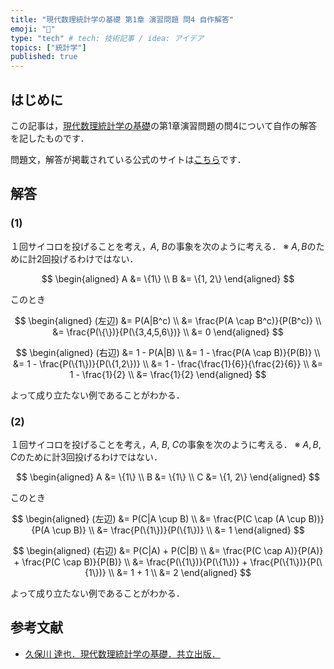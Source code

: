 ```yaml
---
title: "現代数理統計学の基礎 第1章 演習問題 問4 自作解答"
emoji: "🦬"
type: "tech" # tech: 技術記事 / idea: アイデア
topics: ["統計学"]
published: true
---
```



## はじめに

この記事は，[現代数理統計学の基礎](https://www.kyoritsu-pub.co.jp/book/b10003681.html)の第1章演習問題の問4について自作の解答を記したものです．

問題文，解答が掲載されている公式のサイトは[こちら](https://sites.google.com/site/ktatsuya77/)です．

## 解答

### (1)

１回サイコロを投げることを考え，$A$, $B$の事象を次のように考える．
※ $A, B$のために計2回投げるわけではない．

$$
\begin{aligned}
A &= \{1\} \\
B &= \{1, 2\}
\end{aligned}
$$

このとき

$$
\begin{aligned}
(左辺)
&= P(A|B^c) \\
&= \frac{P(A \cap B^c)}{P(B^c)} \\
&= \frac{P(\{\})}{P(\{3,4,5,6\})} \\
&= 0
\end{aligned}
$$

$$
\begin{aligned}
(右辺)
&= 1 - P(A|B) \\
&= 1 - \frac{P(A \cap B)}{P(B)} \\
&= 1 - \frac{P(\{1\})}{P(\{1,2\})} \\
&= 1 - \frac{\frac{1}{6}}{\frac{2}{6}} \\
&= 1 - \frac{1}{2} \\
&= \frac{1}{2}
\end{aligned}
$$

よって成り立たない例であることがわかる．

### (2)

１回サイコロを投げることを考え，$A$, $B$, $C$の事象を次のように考える．
※ $A, B, C$のために計3回投げるわけではない．

$$
\begin{aligned}
A &= \{1\} \\
B &= \{1\} \\
C &= \{1, 2\}
\end{aligned}
$$

このとき

$$
\begin{aligned}
(左辺)
&= P(C|A \cup B) \\
&= \frac{P(C \cap (A \cup B))}{P(A \cup B)} \\
&= \frac{P(\{1\})}{P(\{1\})} \\
&= 1
\end{aligned}
$$

$$
\begin{aligned}
(右辺)
&= P(C|A) + P(C|B) \\
&= \frac{P(C \cap A)}{P(A)} + \frac{P(C \cap B)}{P(B)} \\
&= \frac{P(\{1\})}{P(\{1\})} + \frac{P(\{1\})}{P(\{1\})} \\
&= 1 + 1 \\
&= 2
\end{aligned}
$$

よって成り立たない例であることがわかる．

## 参考文献

- [久保川 達也．現代数理統計学の基礎．共立出版．](https://www.kyoritsu-pub.co.jp/book/b10003681.html)
